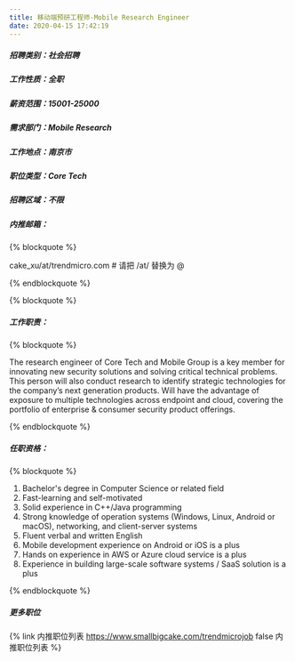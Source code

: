 ```yaml
---
title: 移动端预研工程师-Mobile Research Engineer
date: 2020-04-15 17:42:19
---
```

##### 招聘类别：社会招聘
##### 工作性质：全职
##### 薪资范围：15001-25000
##### 需求部门：Mobile Research
##### 工作地点：南京市
##### 职位类型：Core Tech
##### 招聘区域：不限 
##### 内推邮箱：
{% blockquote %}  

cake_xu/at/trendmicro.com # 请把 /at/ 替换为 @

{% endblockquote %}

{% blockquote %}  

##### 工作职责：
{% blockquote %}  

The research engineer of Core Tech and Mobile Group is a key member for innovating new security solutions and solving critical technical problems. This person will also conduct research to identify strategic technologies for the company’s next generation products. Will have the advantage of exposure to multiple technologies across endpoint and cloud, covering the portfolio of enterprise & consumer security product offerings.

{% endblockquote %}

##### 任职资格：
{% blockquote %}  

1. Bachelor's degree in Computer Science or related field
2. Fast-learning and self-motivated
3. Solid experience in C++/Java programming
4. Strong knowledge of operation systems (Windows, Linux, Android or macOS), networking, and client-server systems
5. Fluent verbal and written English
6. Mobile development experience on Android or iOS is a plus
7. Hands on experience in AWS or Azure cloud service is a plus
8. Experience in building large-scale software systems / SaaS solution is a plus

{% endblockquote %}

##### 更多职位
{% link 内推职位列表 https://www.smallbigcake.com/trendmicrojob false 内推职位列表 %}
